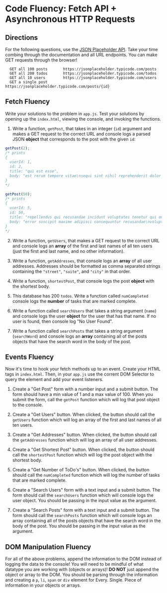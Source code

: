 # Code Fluency: Fetch API + Asynchronous HTTP Requests

## Directions
For the following questions, use the [JSON Placeholder API](https://jsonplaceholder.typicode.com). Take your time combing through the documentation and all URL endpoints. You can make GET requests through the browser!
```
  GET all 100 posts       https://jsonplaceholder.typicode.com/posts
  GET all 200 todos       https://jsonplaceholder.typicode.com/todos
  GET all 10 users        https://jsonplaceholder.typicode.com/users
  GET a single post       https://jsonplaceholder.typicode.com/posts/{id}
```

## Fetch Fluency

Write your solutions to the problem in `app.js`. Test your solutions by opening up the `index.html`,  viewing the console, and invoking the functions.

1. Write a function, `getPost`, that takes in an integer (`id`) argument and makes a GET request to the correct URL and console logs a parsed JSON **object** that corresponds to the post with the given `id`:
  ```js
  getPost(2);
  /* prints
  {
    userId: 1,
    id: 2,
    title: "qui est esse",
    body: "est rerum tempore vitae\nsequi sint nihil reprehenderit dolor beatae ea dolores neque\nfugiat blanditiis voluptate porro vel nihil molestiae ut reiciendis\nqui aperiam non debitis possimus qui neque nisi nulla"
  }
  */

  getPost(50);
  /* prints 
  {
    userId: 5,
    id: 50,
    title: "repellendus qui recusandae incidunt voluptates tenetur qui omnis exercitationem",
    body: "error suscipit maxime adipisci consequuntur recusandae\nvoluptas eligendi et est et voluptates\nquia distinctio ab amet quaerat molestiae et vitae\nadipisci impedit sequi nesciunt quis consectetur"
  }
  */
  ```

2. Write a function, `getUsers`, that makes a GET request to the correct URL and console logs an **array** of the first and last names of all ten users (just the first and last name, and no other information).

3. Write a function, `getAddresses`, that console logs an **array** of all user addresses. Addresses should be formatted as comma separated strings containing the `"street"`, `"suite"`, and `"city"` in that order.

4. Write a function, `shortestPost`, that console logs the post **object** with the shortest body.

5. This database has 200 `todos`. Write a function called `numCompleted` console logs the **number** of tasks that are marked complete.

6. Write a function called `searchUsers` that takes a string argument (`name`) and console logs the user **object** for the user that has that name. If no user is found, then console log "No User Found".

7. Write a function called `searchPosts` that takes a string argument (`searchWord`) and console logs an **array** containing all of the posts objects that have the search word in the body of the post.


## Events Fluency

Now it's time to hook your fetch methods up to an event. Create your HTML tags in `index.html`. Then, in your `app.js` use the corrent DOM Selector to query the element and add your event listeners.  

1. Create a "Get Post" form with a number input and a submit button. The form should have a min value of 1 and a max value of 100. When you submit the form, call the `getPost` function which will log that post object to the console.

2. Create a "Get Users" button. When clicked, the button should call the `getUsers` function which will log an array of the first and last names of all ten users.

3. Create a "Get Addresses" button. When clicked, the button should call the `getAddresses` function which will log an array of all user addresses.

4. Create a "Get Shortest Post" button. When clicked, the button should call the `shortestPost` function which will log the post object with the shortest body.

5. Create a "Get Number of ToDo's" button. When clicked, the button should call the `numCompleted` function which will log the number of tasks that are marked complete.

6. Create a "Search Users" form with a text input and a submit button. The form should call the `searchUsers` function which will console logs the user object. You should be passing in the input value as the argument. 

7. Create a "Search Posts" form with a text input and a submit button. The form should call the `searchPosts` function which will console logs an array containing all of the posts objects that have the search word in the body of the post. You should be passing in the input value as the argument. 

## DOM Manipulation Fluency

For all of the above problems, append the information to the DOM instead of logging the data to the console! You will need to be mindful of what datatype you are working with (objects or arrays)! **DO NOT** just append the object or array to the DOM. You should be parsing through the information and creating a `p`, `li`, `span` or `div` element for Every. Single. Piece of information in your objects or arrays. 
